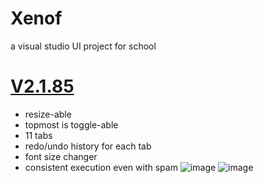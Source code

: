 # Xenof
a visual studio UI project for school
# [V2.1.85](https://github.com/rekitrelt/Xenof/releases/download/V2.1.85/Xenof.v2.1.85.zip)
- resize-able
- topmost is toggle-able
- 11 tabs
- redo/undo history for each tab
- font size changer
- consistent execution even with spam
![image](https://github.com/user-attachments/assets/16402b1a-57e7-4cf1-8989-af1970066641)
![image](https://github.com/user-attachments/assets/da944c18-ff8b-4e69-b408-19958fe06d2c)
